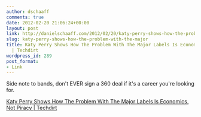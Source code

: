 ```yaml
---
author: dschaaff
comments: true
date: 2012-02-20 21:06:24+00:00
layout: post
link: http://danielschaaff.com/2012/02/20/katy-perry-shows-how-the-problem-with-the-major/
slug: katy-perry-shows-how-the-problem-with-the-major
title: Katy Perry Shows How The Problem With The Major Labels Is Economics, Not Piracy
  | Techdirt
wordpress_id: 289
post_format:
- Link
---
```


Side note to bands, don't EVER sign a 360 deal if it's a career you're looking for.

  
[Katy Perry Shows How The Problem With The Major Labels Is Economics, Not Piracy | Techdirt](http://www.techdirt.com/articles/20120214/02015317752/katy-perry-shows-how-problem-with-major-labels-is-economics-not-piracy.shtml)
